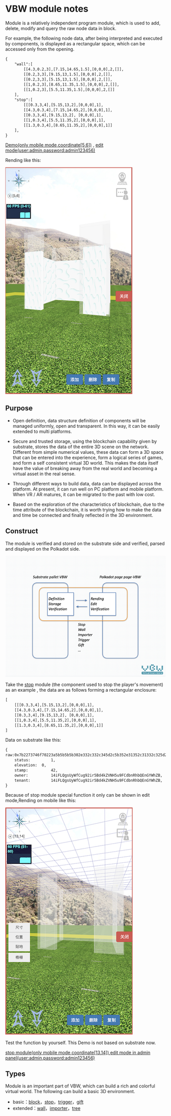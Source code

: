 # VBW module notes

Module is a relatively independent program module, which is used to add, delete, modify and query the raw node data in block.



For example, the following node data, after being interpreted and executed by components, is displayed as a rectangular space, which can be accessed only from the opening.

```
{
	"wall":[
		[[4.3,0.2,3],[7.15,14.65,1.5],[0,0,0],2,[]],
		[[0.2,3,3],[9.15,13,1.5],[0,0,0],2,[]],
		[[0.2,3,3],[5.15,13,1.5],[0,0,0],2,[]],
		[[1,0.2,3],[8.65,11.35,1.5],[0,0,0],2,[]],
		[[1,0.2,3],[5.5,11.35,1.5],[0,0,0],2,[]]
	],
	"stop":[
		[[[0.3,3,4],[5.15,13,2],[0,0,0],1],
		[[4.3,0.3,4],[7.15,14.65,2],[0,0,0],1],
		[[0.3,3,4],[9.15,13,2],	[0,0,0],1],
		[[1,0.3,4],[5.5,11.35,2],[0,0,0],1],
		[[1.3,0.3,4],[8.65,11.35,2],[0,0,0],1]]
	],
}
```

[Demo(only mobile mode,coordinate[5,6])](http://vbw.qqpi.net/web/index.html#5_6_0) , [edit mode(user:admin,password:admin123456)](http://vbw.qqpi.net/admin/?mod=block&act=edit&x=5&y=6)

Rending like this:

![渲染结果](../static/scene_edit.png)



## Purpose

* Open definition, data structure definition of components will be managed uniformly, open and transparent. In this way, it can be easily extended to multi platforms.

* Secure and trusted storage, using the blockchain capability given by substrate, stores the data of the entire 3D scene on the network. Different from simple numerical values, these data can form a 3D space that can be entered into the experience, form a logical series of games, and form a self consistent virtual 3D world. This makes the data itself have the value of breaking away from the real world and becoming a virtual asset in the real sense.

* Through different ways to build data, data can be displayed across the platform. At present, it can run well on PC platform and mobile platform. When VR / AR matures, it can be migrated to the past with low cost.

* Based on the exploration of the characteristics of blockchain, due to the time attribute of the blockchain, it is worth trying how to make the data and time be connected and finally reflected in the 3D environment.

  

## Construct

The module is verified and stored on the substrate side and verified, parsed and displayed on the Polkadot side.

![构成示意图](../static/module_en.jpg)



Take the [stop](stop.md) module (the component used to stop the player's movement) as an example , the data are as follows forming a rectangular enclosure:

```
[
	[[[0.3,3,4],[5.15,13,2],[0,0,0],1],
	[[4.3,0.3,4],[7.15,14.65,2],[0,0,0],1],
	[[0.3,3,4],[9.15,13,2],	[0,0,0],1],
	[[1,0.3,4],[5.5,11.35,2],[0,0,0],1],
	[[1.3,0.3,4],[8.65,11.35,2],[0,0,0],1]]
]
```

Data on substrate like this:

```
{
raw:0x7b2273746f70223a5b5b5b5b302e332c332c345d2c5b352e31352c31332c325d2c5b302c302c305d2c315d2c5b5b342e332c302e332c345d2c5b372e31352c31342e36352c325d2c5b302c302c305d2c315d2c5b5b302e332c332c345d2c5b392e31352c31332c325d2c5b302c302c305d2c315d2c5b5b312c302e332c345d2c5b352e352c31312e33352c325d2c5b302c302c305d2c315d2c5b5b312e332c302e332c345d2c5b382e36352c31312e33352c325d2c5b302c302c305d2c315d5d5d7d,
	status: 		1,
	elevation: 	0,
	stamp: 			42,
	owner: 			14iFLQgsUyWfCug92ir5Bd4kZVNH5u9FCdbnRhbQEnGYWhZB,
	tenant: 		14iFLQgsUyWfCug92ir5Bd4kZVNH5u9FCdbnRhbQEnGYWhZB,
}
```

Because of stop module special function it only can be shown in edit mode,Rending on mobile like this:

![stop组件显示](../static/stop.png)

Test the function by yourself. This Demo is not based on substrate now.

[stop module(only mobile mode,coordinate[13,14])](http://vbw.qqpi.net/web/index.html#13_14_0),[edit mode in admin panel(user:admin,password:admin123456)](http://vbw.qqpi.net/admin/?mod=block&act=edit&x=13&y=14)



## Types

Module is an important part of VBW, which can build a rich and colorful virtual world. The following can build a basic 3D environment.

* basic：[block](block.md)，[stop](stop.md)，[trigger](trigger.md)，[gift](gift.md)
* extended：[wall](wall.md)，[importer](importer.md)，[tree](tree.md)

